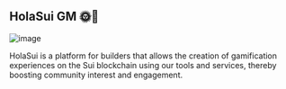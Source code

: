 ## HolaSui GM 🌞👋

<!--

**Here are some ideas to get you started:**

🙋‍♀️ A short introduction - what is your organization all about?
🌈 Contribution guidelines - how can the community get involved?
👩‍💻 Useful resources - where can the community find your docs? Is there anything else the community should know?
🍿 Fun facts - what does your team eat for breakfast?
🧙 Remember, you can do mighty things with the power of [Markdown](https://docs.github.com/github/writing-on-github/getting-started-with-writing-and-formatting-on-github/basic-writing-and-formatting-syntax)
-->
![image](https://github.com/LoyaltyGM/.github/assets/95277462/989c328f-717a-4f9b-9564-e459713fc7b2)


HolaSui is a platform for builders that allows the creation of gamification experiences on the Sui blockchain using our tools and services, thereby boosting community interest and engagement.

